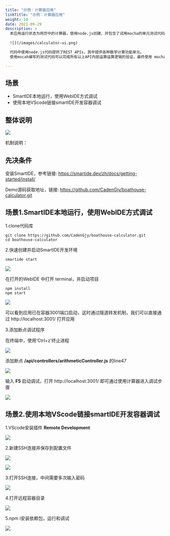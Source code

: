 ```yaml
---
title: "示例：计算器应用"
linkTitle: "示例：计算器应用"
weight: 10
date: 2021-09-29
description: >
  本应用运行状态为网页中的计算器，使用node.js创建，并包含了试用mocha的单元测试代码，如下图：
  
  ![](/images/calculator-ui.png)

  代码中使用node.js代码提供了REST APIs，其中提供各种数学计算功能单元。
  使用mocah编写的测试代码可以完成所有以上API内部运算运算逻辑的验证，最终使用 mocha-junit-reports 来生成XML格式的测试结果文件

---
```


## 场景

- SmartIDE本地运行，使用WebIDE方式调试
- 使用本地VScode链接smartIDE开发容器调试

## 整体说明

![](images/process-all.png)

机制说明：

## 先决条件

安装SmartIDE，参考链接: https://smartide.dev/zh/docs/getting-started/install/

Demo源码获取地址，链接: https://github.com/CadenGjy/boathouse-calculator.git

##  场景1.SmartIDE本地运行，使用WebIDE方式调试

1.clone代码库

```shell
git clone https://github.com/CadenGjy/boathouse-calculator.git
cd boathouse-calculator
```

2.快速创建并启动SmartIDE开发环境

```shell
smartide start 
```

![](images/smartide-start.png)

在打开的WebIDE 中打开 terminal，并启动项目

```shell
npm install 
npm start 
```

![](images/start-calculator.png)

可以看到应用已在容器3001端口启动，这时通过隧道转发机制，我们可以直接通过 http://localhost:3001/ 打开应用

3.添加断点调试程序

在终端中，使用‘Ctrl+z’终止进程

![](images/ctrl-z.png)

添加断点 **/api/controllers/arithmeticController.js**  的line47

![](images/line47.png)

输入 **F5** 启动调试，打开 http://localhost:3001/ 即可通过使用计算器进入调试步骤

![](images/debug-step.png)

##  场景2.使用本地VScode链接smartIDE开发容器调试

1.VScode安装插件 **Remote Development**

![](images/remote-deployment.png)

2.新建SSH连接并保存到配置文件

![](images/ssh-remote.png)

![](images/save-ssh.png)

3.打开SSH连接，中间需要多次输入密码

![](images/login-password.png)

4.打开远程容器目录

![](images/opendir.png)

5.npm i安装依赖包，运行和调试

![](images/debugcode.png)
